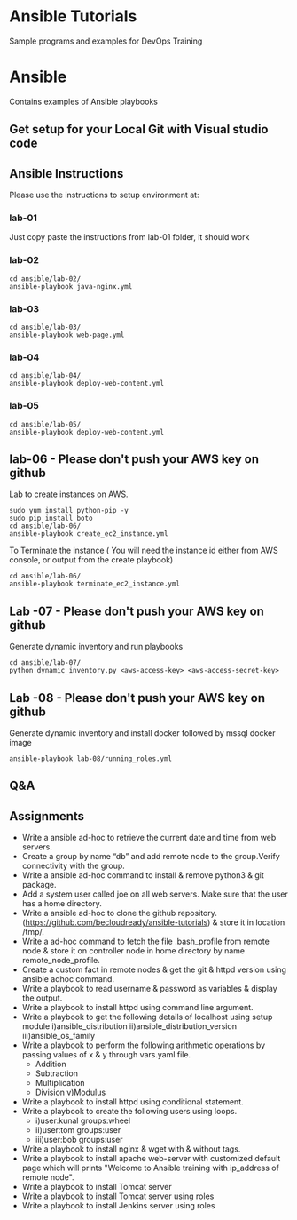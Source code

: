 #  Ansible Tutorials

Sample programs and examples for DevOps Training



# Ansible 

Contains examples of Ansible playbooks



## Get setup for your Local Git with Visual studio code



## Ansible Instructions

Please use the instructions to setup environment at: 

### lab-01

Just copy paste the instructions from lab-01 folder, it should work

### lab-02
```
cd ansible/lab-02/
ansible-playbook java-nginx.yml
```
### lab-03

```
cd ansible/lab-03/
ansible-playbook web-page.yml
```
### lab-04

```
cd ansible/lab-04/
ansible-playbook deploy-web-content.yml
```

### lab-05

```
cd ansible/lab-05/
ansible-playbook deploy-web-content.yml
```

## lab-06 - Please don't push your AWS key on github

Lab to create instances on AWS. 

```
sudo yum install python-pip -y
sudo pip install boto
cd ansible/lab-06/
ansible-playbook create_ec2_instance.yml

```
To Terminate the instance ( You will need the instance id either from AWS console, or output from the create playbook)
```
cd ansible/lab-06/
ansible-playbook terminate_ec2_instance.yml

```

## Lab -07 - Please don't push your AWS key on github

Generate dynamic inventory and run playbooks
```
cd ansible/lab-07/
python dynamic_inventory.py <aws-access-key> <aws-access-secret-key>

```
## Lab -08 - Please don't push your AWS key on github

Generate dynamic inventory and install docker followed by mssql docker image
```
ansible-playbook lab-08/running_roles.yml
```

## Q&A

## Assignments

- Write a ansible ad-hoc to retrieve the current date and time from web servers.
- Create a group by name “db” and add remote node to the group.Verify connectivity with the group.
- Write a ansible ad-hoc command to install & remove python3 & git package.
- Add a system user called joe on all web servers. Make sure that the user has a home directory.
- Write a ansible ad-hoc to clone the github repository. (https://github.com/becloudready/ansible-tutorials) & store it in location /tmp/.
- Write a ad-hoc command to fetch the file .bash_profile from remote node & store it on controller node in home directory by name remote_node_profile.
- Create a custom fact in remote nodes & get the git & httpd version using ansible adhoc command.
- Write a playbook to read username & password as variables & display the output.
- Write a playbook to install httpd using command line argument.
- Write a playbook to get the following details of localhost using setup module i)ansible_distribution ii)ansible_distribution_version iii)ansible_os_family
- Write a playbook to perform the following arithmetic operations by passing values of x & y through vars.yaml file. 
  - Addition
  - Subtraction
  - Multiplication
  - Division v)Modulus
- Write a playbook to install httpd using conditional statement.
- Write a playbook to create the following users using loops. 
  -   i)user:kunal groups:wheel 
  -   ii)user:tom groups:user 
  -   iii)user:bob groups:user
- Write a playbook to install nginx & wget with & without tags.
- Write a playbook to install apache web-server with customized default page which will prints "Welcome to Ansible training with ip_address of remote node".
- Write a playbook to install Tomcat server
- Write a playbook to install Tomcat server using roles
- Write a playbook to install Jenkins server using roles

